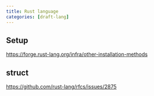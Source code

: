 ```yaml
---
title: Rust language
categories: [draft-lang]
---
```


## Setup

<https://forge.rust-lang.org/infra/other-installation-methods>

## struct

<https://github.com/rust-lang/rfcs/issues/2875>
